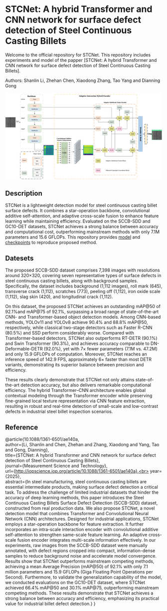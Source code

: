 # STCNet: A hybrid Transformer and CNN network for surface defect detection of Steel Continuous Casting Billets
Welcome to the official repository for STCNet. This repository includes experiments and model of the papper [STCNet: A hybrid Transformer and CNN network for surface defect detection of Steel Continuous Casting Billets].

Authors: Shanlin Li, Zhehan Chen, Xiaodong Zhang, Tao Yang and Dianning Gong

![image](https://github.com/Lislttt/STCNet/blob/main/overview.png)

## Description

STCNet is a lightweight detection model for steel continuous casting billet surface defects. It combines a star-operation backbone, convolutional additive self-attention, and adaptive cross-scale fusion to enhance feature learning while maintaining efficiency. Evaluated on the SCCB-SDD and GC10-DET datasets, STCNet achieves a strong balance between accuracy and computational cost, outperforming mainstream methods with only 7.1M parameters and 15.6 GFLOPs. This repository provides [model](https://github.com/Lislttt/STCNet/blob/main/Model.py) and [checkpoints](https://drive.google.com/drive/folders/14mQgwJL4pAPDoDQMq7B_8YtEvE86XrMy?usp=sharing) to reproduce proposed method.


## Datesets

The proposed SCCB-SDD dataset comprises 7,398 images with resolutions around 320×320, covering seven representative types of surface defects in steel continuous casting billets, along with background samples. Specifically, the dataset includes background (1,112 images), roll mark (645), transverse crack (1,112), scratches (773), peeling off (1,112), iron oxide scale (1,112), slag skin (420), and longitudinal crack (1,112).

On this dataset, the proposed STCNet achieves an outstanding mAP@50 of 92.1%and mAP@75 of 92.1%, surpassing a broad range of state-of-the-art CNN- and Transformer-based object detection models.
Among CNN-based methods, YOLOv11 and YOLOv8 achieve 90.4% and 88.8% mAP@50, respectively, while classical two-stage detectors such as Faster R-CNN (80.5%) and SSD perform considerably worse.
Compared with Transformer-based detectors, STCNet also outperforms RT-DETR (90.1%) and Swin Transformer (90.3%), and achieves accuracy comparable to DN-Deformable-DETR (92.0%), yet with 7× fewer parameters (7.1M vs. 47.2M) and only 15.9 GFLOPs of computation. Moreover, STCNet reaches an inference speed of 142.9 FPS, approximately 6× faster than most DETR variants, demonstrating its superior balance between precision and efficiency.

These results clearly demonstrate that STCNet not only attains state-of-the-art detection accuracy, but also delivers remarkable computational efficiency. The hybrid Transformer–CNN architecture enables global contextual modeling through the Transformer encoder while preserving fine-grained local texture representation via CNN feature extraction, resulting in robust and real-time detection of small-scale and low-contrast defects in industrial steel billet inspection scenarios.

## Reference

@article{10.1088/1361-6501/ae140a,<br>
	author={Li, Shanlin and Chen, Zhehan and Zhang, Xiaodong and Yang, Tao and Gong, Dianning},<br>
	title={STCNet: A hybrid Transformer and CNN network for surface defect detection of Steel Continuous Casting Billets},<br>
	journal={Measurement Science and Technology},<br>
	url={http://iopscience.iop.org/article/10.1088/1361-6501/ae140a},<br>
	year={2025},<br>
	abstract={In steel manufacturing, steel continuous casting billets are essential intermediate products, making surface defect detection a critical task. To address the challenge of limited industrial datasets that hinder the accuracy of deep learning methods, this paper introduces the Steel Continuous Casting Billets Surface Defect Detection (SCCB-SDD) dataset, constructed from real production data. We also propose STCNet, a novel detection model that combines Transformer and Convolutional Neural Network (CNN) architectures. Designed for industrial applications, STCNet employs a star-operation backbone for feature extraction. It further incorporates an intra-scale interaction encoder with convolutional additive self-attention to strengthen same-scale feature learning. An adaptive cross-scale fusion encoder integrates multi-scale information effectively. In our experiments, raw images from the SCCB-SDD dataset were manually annotated, with defect regions cropped into compact, information-dense samples to reduce background noise and accelerate model convergence. Results show that STCNet outperforms mainstream competing methods, achieving a mean Average Precision (mAP@50) of 92.1% with only 7.1 million parameters and 15.9 GFLOPs (Giga Floating Point Operations per Second). Furthermore, to validate the generalization capability of the model, we conducted evaluations on the GC10-DET dataset, where STCNet achieved 66.4% mAP@50 and 30.1% mAP@75, outperforming mainstream competing methods. These results demonstrate that STCNet achieves a strong balance between accuracy and efficiency, emphasizing its practical value for industrial billet defect detection.}
}
